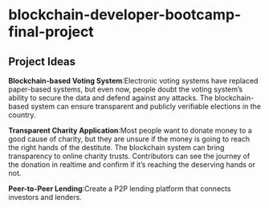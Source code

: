 # blockchain-developer-bootcamp-final-project

## Project Ideas

**Blockchain-based Voting System**:Electronic voting systems have replaced paper-based systems, but even now, people doubt the voting system’s ability to secure the data and defend against any attacks. The blockchain-based system can ensure transparent and publicly verifiable elections in the country.

**Transparent Charity Application**:Most people want to donate money to a good cause of charity, but they are unsure if the money is going to reach the right hands of the destitute.  The blockchain system can bring transparency to online charity trusts. Contributors can see the journey of the donation in realtime and confirm if it’s reaching the deserving hands or not.


**Peer-to-Peer Lending**:Create a P2P lending platform that connects investors and lenders.
